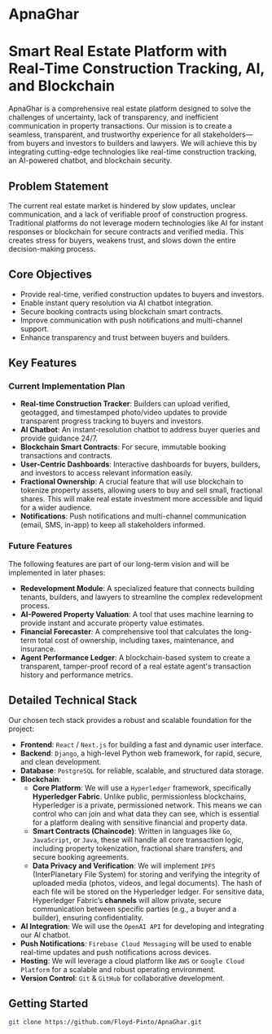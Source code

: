 # ApnaGhar
# Smart Real Estate Platform with Real-Time Construction Tracking, AI, and Blockchain

ApnaGhar is a comprehensive real estate platform designed to solve the challenges of uncertainty, lack of transparency, and inefficient communication in property transactions. Our mission is to create a seamless, transparent, and trustworthy experience for all stakeholders—from buyers and investors to builders and lawyers. We will achieve this by integrating cutting-edge technologies like real-time construction tracking, an AI-powered chatbot, and blockchain security.

## Problem Statement

The current real estate market is hindered by slow updates, unclear communication, and a lack of verifiable proof of construction progress. Traditional platforms do not leverage modern technologies like AI for instant responses or blockchain for secure contracts and verified media. This creates stress for buyers, weakens trust, and slows down the entire decision-making process.

## Core Objectives

  * Provide real-time, verified construction updates to buyers and investors.
  * Enable instant query resolution via AI chatbot integration.
  * Secure booking contracts using blockchain smart contracts.
  * Improve communication with push notifications and multi-channel support.
  * Enhance transparency and trust between buyers and builders.

## Key Features

### Current Implementation Plan

  * **Real-time Construction Tracker**: Builders can upload verified, geotagged, and timestamped photo/video updates to provide transparent progress tracking to buyers and investors.
  * **AI Chatbot**: An instant-resolution chatbot to address buyer queries and provide guidance 24/7.
  * **Blockchain Smart Contracts**: For secure, immutable booking transactions and contracts.
  * **User-Centric Dashboards**: Interactive dashboards for buyers, builders, and investors to access relevant information easily.
  * **Fractional Ownership**: A crucial feature that will use blockchain to tokenize property assets, allowing users to buy and sell small, fractional shares. This will make real estate investment more accessible and liquid for a wider audience.
  * **Notifications**: Push notifications and multi-channel communication (email, SMS, in-app) to keep all stakeholders informed.

### Future Features

The following features are part of our long-term vision and will be implemented in later phases:

  * **Redevelopment Module**: A specialized feature that connects building tenants, builders, and lawyers to streamline the complex redevelopment process.
  * **AI-Powered Property Valuation**: A tool that uses machine learning to provide instant and accurate property value estimates.
  * **Financial Forecaster**: A comprehensive tool that calculates the long-term total cost of ownership, including taxes, maintenance, and insurance.
  * **Agent Performance Ledger**: A blockchain-based system to create a transparent, tamper-proof record of a real estate agent's transaction history and performance metrics.

## Detailed Technical Stack

Our chosen tech stack provides a robust and scalable foundation for the project:

  * **Frontend**: `React` / `Next.js` for building a fast and dynamic user interface.
  * **Backend**: `Django`, a high-level Python web framework, for rapid, secure, and clean development.
  * **Database**: `PostgreSQL` for reliable, scalable, and structured data storage.
  * **Blockchain**:
      * **Core Platform**: We will use a `Hyperledger` framework, specifically **Hyperledger Fabric**. Unlike public, permissionless blockchains, Hyperledger is a private, permissioned network. This means we can control who can join and what data they can see, which is essential for a platform dealing with sensitive financial and property data.
      * **Smart Contracts (Chaincode)**: Written in languages like `Go`, `JavaScript`, or `Java`, these will handle all core transaction logic, including property tokenization, fractional share transfers, and secure booking agreements.
      * **Data Privacy and Verification**: We will implement `IPFS` (InterPlanetary File System) for storing and verifying the integrity of uploaded media (photos, videos, and legal documents). The hash of each file will be stored on the Hyperledger ledger. For sensitive data, Hyperledger Fabric’s **channels** will allow private, secure communication between specific parties (e.g., a buyer and a builder), ensuring confidentiality.
  * **AI Integration**: We will use the `OpenAI API` for developing and integrating our AI chatbot.
  * **Push Notifications**: `Firebase Cloud Messaging` will be used to enable real-time updates and push notifications across devices.
  * **Hosting**: We will leverage a cloud platform like `AWS` or `Google Cloud Platform` for a scalable and robust operating environment.
  * **Version Control**: `Git` & `GitHub` for collaborative development.

## Getting Started

```bash
git clone https://github.com/Floyd-Pinto/ApnaGhar.git
```
